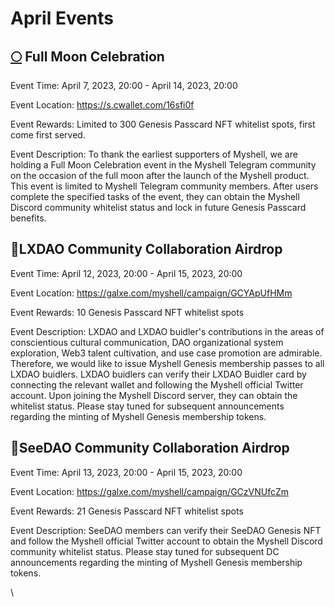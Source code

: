 # April Events

## [🌕](https://emojipedia.org/full-moon/) Full Moon Celebration

Event Time: April 7, 2023, 20:00 - April 14, 2023, 20:00

Event Location: https://s.cwallet.com/16sfi0f

Event Rewards: Limited to 300 Genesis Passcard NFT whitelist spots, first come first served.

Event Description: To thank the earliest supporters of Myshell, we are holding a Full Moon Celebration event in the Myshell Telegram community on the occasion of the full moon after the launch of the Myshell product. This event is limited to Myshell Telegram community members. After users complete the specified tasks of the event, they can obtain the Myshell Discord community whitelist status and lock in future Genesis Passcard benefits.

## 🤝LXDAO Community Collaboration Airdrop

Event Time: April 12, 2023, 20:00 - April 15, 2023, 20:00

Event Location: https://galxe.com/myshell/campaign/GCYApUfHMm

Event Rewards: 10 Genesis Passcard NFT whitelist spots

Event Description: LXDAO and LXDAO buidler's contributions in the areas of conscientious cultural communication, DAO organizational system exploration, Web3 talent cultivation, and use case promotion are admirable. Therefore, we would like to issue Myshell Genesis membership passes to all LXDAO buidlers. LXDAO buidlers can verify their LXDAO Buidler card by connecting the relevant wallet and following the Myshell official Twitter account. Upon joining the Myshell Discord server, they can obtain the whitelist status. Please stay tuned for subsequent announcements regarding the minting of Myshell Genesis membership tokens.

## 🤝SeeDAO Community Collaboration Airdrop

Event Time: April 13, 2023, 20:00 - April 15, 2023, 20:00

Event Location: https://galxe.com/myshell/campaign/GCzVNUfcZm

Event Rewards: 21 Genesis Passcard NFT whitelist spots

Event Description: SeeDAO members can verify their SeeDAO Genesis NFT and follow the Myshell official Twitter account to obtain the Myshell Discord community whitelist status. Please stay tuned for subsequent DC announcements regarding the minting of Myshell Genesis membership tokens.

\

